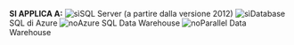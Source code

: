 <Token>**SI APPLICA A:** ![sì](media/yes.png)SQL Server (a partire dalla versione 2012) ![sì](media/yes.png)Database SQL di Azure ![no](media/no.png)Azure SQL Data Warehouse ![no](media/no.png)Parallel Data Warehouse </Token>

